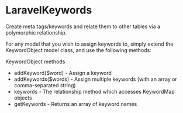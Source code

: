 LaravelKeywords
===============

Create meta tags/keywords and relate them to other tables via a polymorphic relationship.

For any model that you wish to assign keywords to, simply extend the KeywordObject model class, and use the following methods:

KeywordObject methods
* addKeyword($word) - Assign a keyword
* addKeywords($words) - Assign multiple keywords (with an array or comma-separated string)
* keywords - The relationship method which accesses KeywordMap objects
* getKeywords - Returns an array of keyword names
